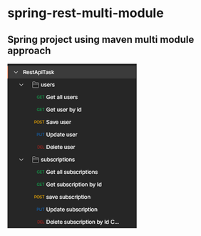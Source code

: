 # spring-rest-multi-module
## Spring project using maven multi module approach

![Postman Collection](assets/Postman_collections.png)
